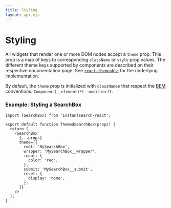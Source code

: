 ```yaml
---
title: Styling
layout: api.ejs
---
```


# Styling

All widgets that render one or more DOM nodes accept a `theme` prop. This prop is a map of keys to corresponding `className` or `style` prop values. The different theme keys supported by components are described on their respective documentation page. See [`react-themeable`](https://github.com/markdalgleish/react-themeable) for the underlying implementation.

By default, the `theme` prop is initialized with `className`s that respect the [BEM](http://getbem.com/naming/) conventions: `Component(__element)*(--modifier)?`.

### Example: Styling a SearchBox

```
import {SearchBox} from 'instantsearch-react';

export default function ThemedSearchBox(props) {
  return (
    <SearchBox
      {...props}
      theme={{
        root: 'MySearchBox',
        wrapper: 'MySearchBox__wrapper',
        input: {
          color: 'red',
        },
        submit: 'MySearchBox__submit',
        reset: {
          display: 'none',
        },
      }}
    />
  );
}
```

